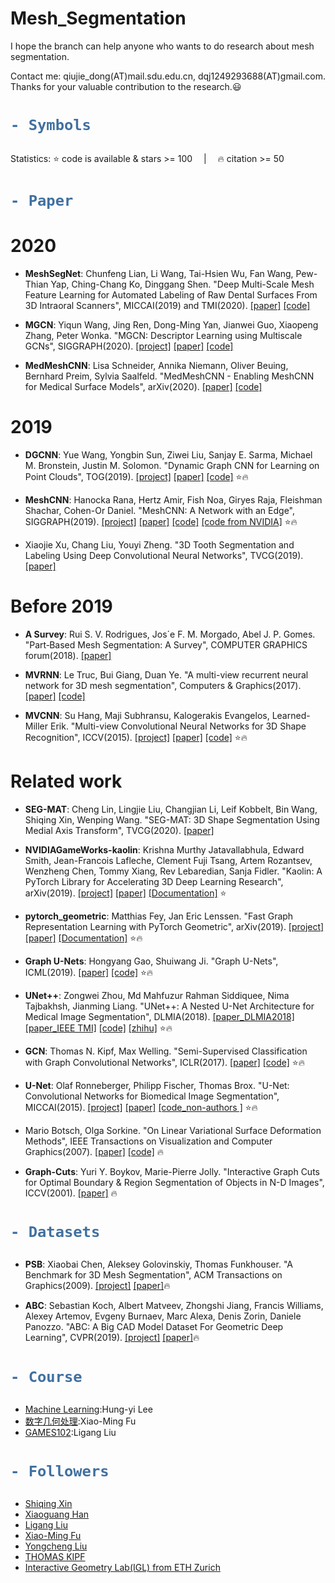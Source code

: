 # Mesh_Segmentation
I hope the branch can help anyone who wants to do research about mesh segmentation.

Contact me: qiujie_dong(AT)mail.sdu.edu.cn, dqj1249293688(AT)gmail.com.
Thanks for your valuable contribution to the research.:smiley:

<h1> 

```diff
- Symbols
```

</h1>

<!--__`dat.`__: dataset &emsp; | &emsp; __`cls.`__: classification &emsp;__`seg.`__: segmentation &emsp;__`ret.`__: retrieval &emsp;-->

Statistics: :star: code is available & stars >= 100 &emsp;|&emsp; :fire: citation >= 50

<h1> 

```diff
- Paper
```

</h1>

# 2020

- **MeshSegNet**: Chunfeng Lian, Li Wang, Tai-Hsien Wu, Fan Wang, Pew-Thian Yap, Ching-Chang Ko, Dinggang Shen. "Deep Multi-Scale Mesh Feature Learning for Automated Labeling of Raw Dental Surfaces From 3D Intraoral Scanners", MICCAI(2019) and TMI(2020). [[paper]](https://ieeexplore.ieee.org/abstract/document/8984309) [[code]](https://github.com/Tai-Hsien/MeshSegNet)

- **MGCN**: Yiqun Wang, Jing Ren, Dong-Ming Yan, Jianwei Guo, Xiaopeng Zhang, Peter Wonka. "MGCN: Descriptor Learning using Multiscale GCNs", SIGGRAPH(2020). [[project]](http://www.ia.cas.cn/xwzx/kydt/202006/t20200610_5604139.html) [[paper]](https://arxiv.org/abs/2001.10472) [[code]](https://github.com/yiqun-wang/MGCN)

- **MedMeshCNN**: Lisa Schneider, Annika Niemann, Oliver Beuing, Bernhard Preim, Sylvia Saalfeld. "MedMeshCNN - Enabling MeshCNN for Medical Surface Models", arXiv(2020). [[paper]](https://arxiv.org/abs/2009.04893) [[code]](https://github.com/LSnyd/MedMeshCNN)

# 2019

- **DGCNN**: Yue Wang, Yongbin Sun, Ziwei Liu, Sanjay E. Sarma, Michael M. Bronstein, Justin M. Solomon. "Dynamic Graph CNN for Learning on Point Clouds", TOG(2019). [[project]](https://liuziwei7.github.io/projects/DGCNN) [[paper]](https://arxiv.org/abs/1801.07829) [[code]](https://github.com/WangYueFt/dgcnn) :star::fire:

- **MeshCNN**: Hanocka Rana, Hertz Amir, Fish Noa, Giryes Raja, Fleishman Shachar, Cohen-Or Daniel. "MeshCNN: A Network with an Edge", SIGGRAPH(2019). [[project]](https://ranahanocka.github.io/MeshCNN/) [[paper]](https://arxiv.org/abs/1809.05910) [[code]](https://github.com/ranahanocka/MeshCNN/) [[code from NVIDIA]](https://github.com/NVIDIAGameWorks/kaolin/blob/master/kaolin/models/meshcnn.py) :star::fire:

- Xiaojie Xu, Chang Liu, Youyi Zheng. "3D Tooth Segmentation and Labeling Using Deep Convolutional Neural Networks", TVCG(2019). [[paper]](https://ieeexplore.ieee.org/abstract/document/8362667)

# Before 2019

- **A Survey**: Rui S. V. Rodrigues, Jos´e F. M. Morgado, Abel J. P. Gomes. "Part‐Based Mesh Segmentation: A Survey", COMPUTER GRAPHICS forum(2018). [[paper]](https://onlinelibrary.wiley.com/doi/abs/10.1111/cgf.13323)

- **MVRNN**: Le Truc, Bui Giang, Duan Ye. "A multi-view recurrent neural network for 3D mesh segmentation", Computers & Graphics(2017). [[paper]](https://www.sciencedirect.com/science/article/abs/pii/S0097849317300602) [[code]](https://github.com/trucleduc/MVRNN) 

- **MVCNN**: Su Hang, Maji Subhransu, Kalogerakis Evangelos, Learned-Miller Erik. "Multi-view Convolutional Neural Networks for 3D Shape Recognition", ICCV(2015). [[project]](http://vis-www.cs.umass.edu/mvcnn/) [[paper]](http://vis-www.cs.umass.edu/mvcnn/docs/su15mvcnn.pdf) [[code]](https://github.com/suhangpro/mvcnn) :star::fire:

# Related work

- **SEG-MAT**: Cheng Lin, Lingjie Liu, Changjian Li, Leif Kobbelt, Bin Wang, Shiqing Xin, Wenping Wang. "SEG-MAT: 3D Shape Segmentation Using Medial Axis Transform", TVCG(2020). [[paper]](https://arxiv.org/abs/2010.11488)

- **NVIDIAGameWorks-kaolin**: Krishna Murthy Jatavallabhula, Edward Smith, Jean-Francois Lafleche, Clement Fuji Tsang, Artem Rozantsev, Wenzheng Chen, Tommy Xiang, Rev Lebaredian, Sanja Fidler. "Kaolin: A PyTorch Library for Accelerating 3D Deep Learning Research", arXiv(2019). [[project]](https://github.com/NVIDIAGameWorks/kaolin) [[paper]](https://arxiv.org/abs/1911.05063) [[Documentation]](https://kaolin.readthedocs.io/en/latest/) :star:

- **pytorch_geometric**: Matthias Fey, Jan Eric Lenssen. "Fast Graph Representation Learning with PyTorch Geometric", arXiv(2019). [[project]](https://github.com/rusty1s/pytorch_geometric) [[paper]](https://arxiv.org/abs/1903.02428) [[Documentation]](https://pytorch-geometric.readthedocs.io/en/latest/) :star::fire:

- **Graph U-Nets**: Hongyang Gao, Shuiwang Ji. "Graph U-Nets", ICML(2019). [[paper]](https://arxiv.org/abs/1905.05178) [[code]](https://github.com/HongyangGao/Graph-U-Nets) :star::fire:

- **UNet++**: Zongwei Zhou, Md Mahfuzur Rahman Siddiquee, Nima Tajbakhsh, Jianming Liang. "UNet++: A Nested U-Net Architecture for Medical Image Segmentation", DLMIA(2018). [[paper_DLMIA2018]](https://arxiv.org/abs/1807.10165) [[paper_IEEE TMI]](https://arxiv.org/abs/1912.05074) [[code]](https://github.com/MrGiovanni/UNetPlusPlus) [[zhihu]](https://zhuanlan.zhihu.com/p/44958351) :star::fire:

- **GCN**: Thomas N. Kipf, Max Welling. "Semi-Supervised Classification with Graph Convolutional Networks", ICLR(2017). [[paper]](https://arxiv.org/abs/1609.02907) [[code]](https://github.com/tkipf/gcn?utm_source=catalyzex.com) :star::fire:

- **U-Net**: Olaf Ronneberger, Philipp Fischer, Thomas Brox. "U-Net: Convolutional Networks for Biomedical Image Segmentation", MICCAI(2015). [[project]](https://lmb.informatik.uni-freiburg.de/people/ronneber/u-net/) [[paper]](https://arxiv.org/abs/1505.04597) [[code_non-authors ]](https://github.com/milesial/Pytorch-UNet) :star::fire:

- Mario Botsch, Olga Sorkine. "On Linear Variational Surface Deformation Methods", IEEE Transactions on Visualization and Computer Graphics(2007). [[paper]](https://cgl.ethz.ch/Downloads/Publications/Papers/2008/Bot08/Bot08.pdf) [[code]](https://github.com/NYUGraphics/GM_Assignment_5) :fire:

- **Graph-Cuts**: Yuri Y. Boykov, Marie-Pierre Jolly. "Interactive Graph Cuts for Optimal Boundary & Region Segmentation of Objects in N-D Images", ICCV(2001). [[paper]](https://ieeexplore.ieee.org/abstract/document/937505) :fire:


<h1> 

```diff
- Datasets
```

</h1>

- **PSB**: Xiaobai Chen, Aleksey Golovinskiy, Thomas Funkhouser. "A Benchmark for 3D Mesh Segmentation", ACM Transactions on Graphics(2009). [[project]](https://segeval.cs.princeton.edu/) [[paper]](https://segeval.cs.princeton.edu/public/paper.pdf):fire:

- **ABC**: Sebastian Koch, Albert Matveev, Zhongshi Jiang, Francis Williams, Alexey Artemov, Evgeny Burnaev, Marc Alexa, Denis Zorin, Daniele Panozzo. "ABC: A Big CAD Model Dataset For Geometric Deep Learning", CVPR(2019). [[project]](https://deep-geometry.github.io/abc-dataset/) [[paper]](https://arxiv.org/abs/1812.06216):fire:

<h1> 

```diff
- Course
```

</h1>

- [Machine Learning](http://speech.ee.ntu.edu.tw/~tlkagk/courses_ML20.html):Hung-yi Lee
- [数字几何处理](https://www.bilibili.com/video/BV1B54y1B7Uc):Xiao-Ming Fu
- [GAMES102](https://www.bilibili.com/video/BV1NA411E7Yr):Ligang Liu


<h1> 

```diff
- Followers
```

</h1>

- [Shiqing Xin](http://irc.cs.sdu.edu.cn/~shiqing/index.html)
- [Xiaoguang Han](https://sse.cuhk.edu.cn/faculty/hanxiaoguang)
- [Ligang Liu](http://staff.ustc.edu.cn/~lgliu/)
- [Xiao-Ming Fu](http://staff.ustc.edu.cn/~fuxm/)
- [Yongcheng Liu](https://github.com/Yochengliu/awesome-point-cloud-analysis)
- [THOMAS KIPF](http://tkipf.github.io/)
- [Interactive Geometry Lab(IGL) from ETH Zurich](https://igl.ethz.ch/)

